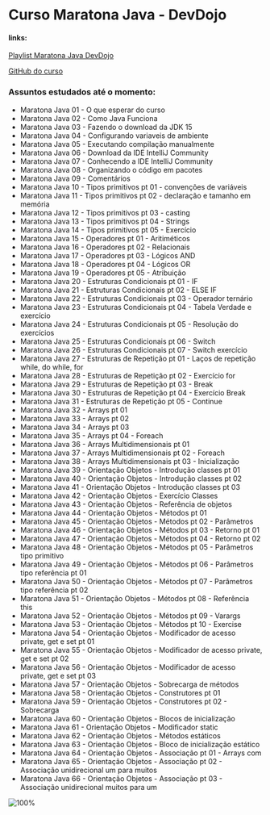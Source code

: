# **Curso Maratona Java - DevDojo**

#### links: 
[Playlist Maratona Java DevDojo](https://www.youtube.com/watch?v=VKjFuX91G5Q&list=PL62G310vn6nFIsOCC0H-C2infYgwm8SWW)

[GitHub do curso](https://github.com/devdojobr/maratona-java-virado-no-jiraya)

### Assuntos estudados até o momento:

* Maratona Java 01 - O que esperar do curso
* Maratona Java 02 - Como Java Funciona
* Maratona Java 03 - Fazendo o download da JDK 15
* Maratona Java 04 - Configurando variaveis de ambiente
* Maratona Java 05 - Executando compilação manualmente
* Maratona Java 06 - Download da IDE IntelliJ Community
* Maratona Java 07 - Conhecendo a IDE IntelliJ Community
* Maratona Java 08 - Organizando o código em pacotes
* Maratona Java 09 - Comentários
* Maratona Java 10 - Tipos primitivos pt 01 - convenções de variáveis
* Maratona Java 11 - Tipos primitivos pt 02 - declaração e tamanho em memória
* Maratona Java 12 - Tipos primitivos pt 03 - casting
* Maratona Java 13 - Tipos primitivos pt 04 - Strings
* Maratona Java 14 - Tipos primitivos pt 05 - Exercício
* Maratona Java 15 - Operadores pt 01 - Aritiméticos
* Maratona Java 16 - Operadores pt 02 - Relacionais
* Maratona Java 17 - Operadores pt 03 - Lógicos AND
* Maratona Java 18 - Operadores pt 04 - Lógicos OR
* Maratona Java 19 - Operadores pt 05 - Atribuição
* Maratona Java 20 - Estruturas Condicionais pt 01 - IF
* Maratona Java 21 - Estruturas Condicionais pt 02 - ELSE IF
* Maratona Java 22 - Estruturas Condicionais pt 03 - Operador ternário
* Maratona Java 23 - Estruturas Condicionais pt 04 - Tabela Verdade e exercício
* Maratona Java 24 - Estruturas Condicionais pt 05 - Resolução do exercícios
* Maratona Java 25 - Estruturas Condicionais pt 06 - Switch
* Maratona Java 26 - Estruturas Condicionais pt 07 - Switch exercício
* Maratona Java 27 - Estruturas de Repetição pt 01 - Laços de repetição while, do while, for
* Maratona Java 28 - Estruturas de Repetição pt 02 - Exercício for
* Maratona Java 29 - Estruturas de Repetição pt 03 - Break
* Maratona Java 30 - Estruturas de Repetição pt 04 - Exercício Break
* Maratona Java 31 - Estruturas de Repetição pt 05 - Continue
* Maratona Java 32 - Arrays pt 01
* Maratona Java 33 - Arrays pt 02
* Maratona Java 34 - Arrays pt 03
* Maratona Java 35 - Arrays pt 04 - Foreach
* Maratona Java 36 - Arrays Multidimensionais pt 01
* Maratona Java 37 - Arrays Multidimensionais pt 02 - Foreach
* Maratona Java 38 - Arrays Multidimensionais pt 03 - Inicialização
* Maratona Java 39 - Orientação Objetos - Introdução classes pt 01
* Maratona Java 40 - Orientação Objetos - Introdução classes pt 02
* Maratona Java 41 - Orientação Objetos - Introdução classes pt 03
* Maratona Java 42 - Orientação Objetos - Exercício Classes
* Maratona Java 43 - Orientação Objetos - Referência de objetos
* Maratona Java 44 - Orientação Objetos - Métodos pt 01
* Maratona Java 45 - Orientação Objetos - Métodos pt 02 - Parâmetros
* Maratona Java 46 - Orientação Objetos - Métodos pt 03 - Retorno pt 01
* Maratona Java 47 - Orientação Objetos - Métodos pt 04 - Retorno pt 02
* Maratona Java 48 - Orientação Objetos - Métodos pt 05 - Parâmetros tipo primitivo
* Maratona Java 49 - Orientação Objetos - Métodos pt 06 - Parâmetros tipo referência pt 01
* Maratona Java 50 - Orientação Objetos - Métodos pt 07 - Parâmetros tipo referência pt 02
* Maratona Java 51 - Orientação Objetos - Métodos pt 08 - Referência this
* Maratona Java 52 - Orientação Objetos - Métodos pt 09 - Varargs
* Maratona Java 53 - Orientação Objetos - Métodos pt 10 - Exercise
* Maratona Java 54 - Orientação Objetos - Modificador de acesso private, get e set pt 01
* Maratona Java 55 - Orientação Objetos - Modificador de acesso private, get e set pt 02
* Maratona Java 56 - Orientação Objetos - Modificador de acesso private, get e set pt 03
* Maratona Java 57 - Orientação Objetos - Sobrecarga de métodos
* Maratona Java 58 - Orientação Objetos - Construtores pt 01
* Maratona Java 59 - Orientação Objetos - Construtores pt 02 - Sobrecarga
* Maratona Java 60 - Orientação Objetos - Blocos de inicialização
* Maratona Java 61 - Orientação Objetos - Modificador static
* Maratona Java 62 - Orientação Objetos - Métodos estáticos
* Maratona Java 63 - Orientação Objetos - Bloco de inicialização estático
* Maratona Java 64 - Orientação Objetos - Associação pt 01 - Arrays com 
* Maratona Java 65 - Orientação Objetos - Associação pt 02 - Associação unidirecional um para muitos
* Maratona Java 66 - Orientação Objetos - Associação pt 03 - Associação unidirecional muitos para um

![100%](https://progress-bar.dev/22/?scale=100&title=Progress&width=240) 




